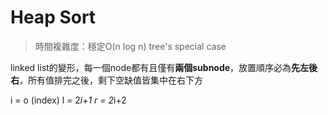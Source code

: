 #  Heap Sort
> 時間複雜度：穩定O(n log n)
> tree's special case

linked list的變形，每一個node都有且僅有**兩個subnode**，放置順序必為**先左後右**，所有值排完之後，剩下空缺值皆集中在右下方

i = o (index)
l = 2*i+1
r = 2*i+2
